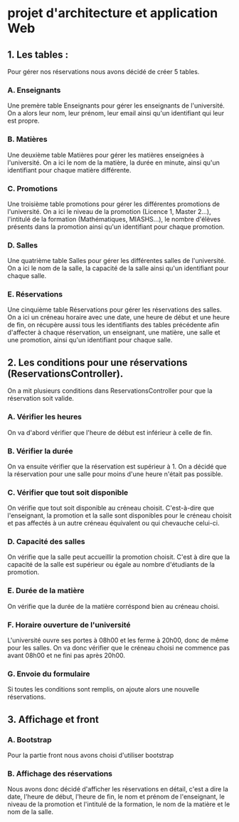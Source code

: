 # projet d'architecture et application Web

## 1. Les tables : 
Pour gérer nos réservations nous avons décidé de créer 5 tables.

### A. Enseignants
Une premère table Enseignants pour gérer les enseignants de l'université. On a alors leur nom, leur prénom, leur email ainsi qu'un identifiant qui leur est propre.

### B. Matières
Une deuxième table Matières pour gérer les matières enseignées à l'université. On a ici le nom de la matière, la durée en minute, ainsi qu'un identifiant pour chaque matière différente.

### C. Promotions
Une troisième table promotions pour gérer les différentes promotions de l'université. On a ici le niveau de la promotion (Licence 1, Master 2...), l'intitulé de la formation (Mathématiques, MIASHS...), le nombre d'élèves présents dans la promotion ainsi qu'un identifiant pour chaque promotion.

### D. Salles
Une quatrième table Salles pour gérer les différentes salles de l'université. On a ici le nom de la salle, la capacité de la salle ainsi qu'un identifiant pour chaque salle.

### E. Réservations
Une cinquième table Réservations pour gérer les réservations des salles. On a ici un créneau horaire avec une date, une heure de début et une heure de fin, on récupère aussi tous les identifiants des tables précédente afin d'affecter à chaque réservation, un enseignant, une matière, une salle et une promotion, ainsi qu'un identifiant pour chaque salle.

## 2. Les conditions pour une réservations (ReservationsController).
On a mit plusieurs conditions dans ReservationsController pour que la réservation soit valide.

### A. Vérifier les heures
On va d'abord vérifier que l'heure de début est inférieur à celle de fin.

### B. Vérifier la durée
On va ensuite vérifier que la réservation est supérieur à 1. On a décidé que la réservation pour une salle pour moins d'une heure n'était pas possible.

### C. Vérifier que tout soit disponible
On vérifie que tout soit disponible au créneau choisit. C'est-à-dire que l'enseignant, la promotion et la salle sont disponibles pour le créneau choisit et pas affectés à un autre créneau équivalent ou qui chevauche celui-ci.

### D. Capacité des salles

On vérifie que la salle peut accueillir la promotion choisit. C'est à dire que la capacité de la salle est supérieur ou égale au nombre d'étudiants de la promotion.

### E. Durée de la matière

On vérifie que la durée de la matière corréspond bien au créneau choisi.

### F. Horaire ouverture de l'université

L'université ouvre ses portes à 08h00 et les ferme à 20h00, donc de même pour les salles. On va donc vérifier que le créneau choisi ne commence pas avant 08h00 et ne fini pas après 20h00.

### G. Envoie du formulaire

Si toutes les conditions sont remplis, on ajoute alors une nouvelle réservations.

## 3. Affichage et front

### A. Bootstrap
Pour la partie front nous avons choisi d'utiliser bootstrap

### B. Affichage des réservations
Nous avons donc décidé d'afficher les réservations en détail, c'est a dire la date, l'heure de début, l'heure de fin, le nom et prénom de l'enseignant, le niveau de la promotion et l'intitulé de la formation, le nom de la matière et le nom de la salle.



